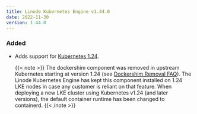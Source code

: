 ```yaml
---
title: Linode Kubernetes Engine v1.44.0
date: 2022-11-30
version: 1.44.0
---
```


### Added

- Adds support for [Kubernetes 1.24](https://kubernetes.io/blog/2022/05/03/kubernetes-1-24-release-announcement/).

    {{< note >}}
    The dockershim component was removed in upstream Kubernetes starting at version 1.24 (see [Dockershim Removal FAQ](https://kubernetes.io/blog/2022/02/17/dockershim-faq/)). The Linode Kubernetes Engine has kept this component installed on 1.24 LKE nodes in case any customer is reliant on that feature. When deploying a new LKE cluster using Kubernetes v1.24 (and later versions), the default container runtime has been changed to containerd.
    {{< /note >}}